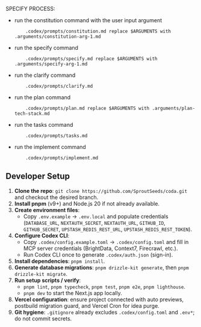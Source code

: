 SPECIFY PROCESS:
- run the constitution command with the user input argument
    ```
        .codex/prompts/constitution.md replace $ARGUMENTS with .arguments/constitution-arg-1.md
    ```
- run the specify command
    ```
        .codex/prompts/specify.md replace $ARGUMENTS with .arguments/specify-arg-1.md
    ```
- run the clarify command
    ```
        .codex/prompts/clarify.md
    ```
- run the plan command
    ```
        .codex/prompts/plan.md replace $ARGUMENTS with .arguments/plan-tech-stack.md
    ```
- run the tasks command
    ```
        .codex/prompts/tasks.md
    ```
- run the implement command
    ```
        .codex/prompts/implement.md
    ```

## Developer Setup
1. **Clone the repo**: `git clone https://github.com/SproutSeeds/coda.git` and checkout the desired branch.
2. **Install pnpm** (v9+) and Node.js 20 if not already available.
3. **Create environment files**:
   - Copy `.env.example` → `.env.local` and populate credentials (`DATABASE_URL`, `NEXTAUTH_SECRET`, `NEXTAUTH_URL`, `GITHUB_ID`, `GITHUB_SECRET`, `UPSTASH_REDIS_REST_URL`, `UPSTASH_REDIS_REST_TOKEN`).
4. **Configure Codex CLI**:
   - Copy `.codex/config.example.toml` → `.codex/config.toml` and fill in MCP server credentials (BrightData, Context7, Firecrawl, etc.).
   - Run Codex CLI once to generate `.codex/auth.json` (sign-in).
5. **Install dependencies**: `pnpm install`.
6. **Generate database migrations**: `pnpm drizzle-kit generate`, then `pnpm drizzle-kit migrate`.
7. **Run setup scripts / verify**:
   - `pnpm lint`, `pnpm typecheck`, `pnpm test`, `pnpm e2e`, `pnpm lighthouse`.
   - `pnpm dev` to start the Next.js app locally.
8. **Vercel configuration**: ensure project connected with auto previews, postbuild migration guard, and Vercel Cron for idea purge.
9. **Git hygiene**: `.gitignore` already excludes `.codex/config.toml` and `.env*`; do not commit secrets.
